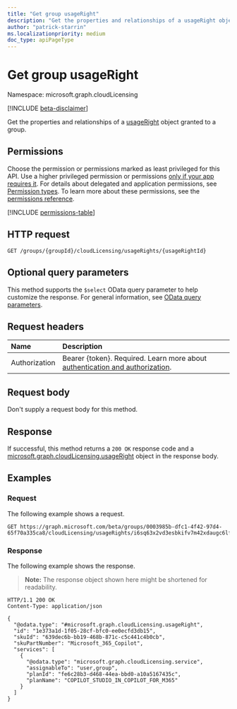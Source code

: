 ```yaml
---
title: "Get group usageRight"
description: "Get the properties and relationships of a usageRight object granted to a group."
author: "patrick-starrin"
ms.localizationpriority: medium
doc_type: apiPageType
---
```


# Get group usageRight

Namespace: microsoft.graph.cloudLicensing

[!INCLUDE [beta-disclaimer](../../includes/beta-disclaimer.md)]

Get the properties and relationships of a [usageRight](../resources/cloudlicensing-usageright.md) object granted to a group.

## Permissions

Choose the permission or permissions marked as least privileged for this API. Use a higher privileged permission or permissions [only if your app requires it](/graph/permissions-overview#best-practices-for-using-microsoft-graph-permissions). For details about delegated and application permissions, see [Permission types](/graph/permissions-overview#permission-types). To learn more about these permissions, see the [permissions reference](/graph/permissions-reference).

<!-- {
  "blockType": "permissions",
  "name": "cloudlicensing_groupusageright_get"
}
-->
[!INCLUDE [permissions-table](../includes/permissions/cloudlicensing-groupusageright-get-permissions.md)]

## HTTP request

<!-- {
  "blockType": "ignored"
}
-->
``` http
GET /groups/{groupId}/cloudLicensing/usageRights/{usageRightId}
```

## Optional query parameters

This method supports the `$select` OData query parameter to help customize the response. For general information, see [OData query parameters](/graph/query-parameters).

## Request headers

|Name|Description|
|:---|:---|
|Authorization|Bearer {token}. Required. Learn more about [authentication and authorization](/graph/auth/auth-concepts).|

## Request body

Don't supply a request body for this method.

## Response

If successful, this method returns a `200 OK` response code and a [microsoft.graph.cloudLicensing.usageRight](../resources/cloudlicensing-usageright.md) object in the response body.

## Examples

### Request

The following example shows a request.
<!-- {
  "blockType": "request",
  "name": "cloudlicensing-groupusageright-get-example",
  "sampleKeys": ["0003985b-dfc1-4f42-97d4-65f70a335ca8","i6sq63x2vd3esbkifv7m42xdaugc6lfpqf3ozgvdlvk3ttnamby3"]
}
-->
``` http
GET https://graph.microsoft.com/beta/groups/0003985b-dfc1-4f42-97d4-65f70a335ca8/cloudLicensing/usageRights/i6sq63x2vd3esbkifv7m42xdaugc6lfpqf3ozgvdlvk3ttnamby3
```

### Response

The following example shows the response.
>**Note:** The response object shown here might be shortened for readability.
<!-- {
  "blockType": "response",
  "truncated": true,
  "@odata.type": "microsoft.graph.cloudLicensing.usageRight"
}
-->
``` http
HTTP/1.1 200 OK
Content-Type: application/json

{
  "@odata.type": "#microsoft.graph.cloudLicensing.usageRight",
  "id": "1e373a1d-1f05-28cf-bfc0-ee0ecfd3db15",
  "skuId": "639dec6b-bb19-468b-871c-c5c441c4b0cb",
  "skuPartNumber": "Microsoft_365_Copilot",
  "services": [
    {
      "@odata.type": "microsoft.graph.cloudLicensing.service",
      "assignableTo": "user,group",
      "planId": "fe6c28b3-d468-44ea-bbd0-a10a5167435c",
      "planName": "COPILOT_STUDIO_IN_COPILOT_FOR_M365"
    }
  ]
}
```
